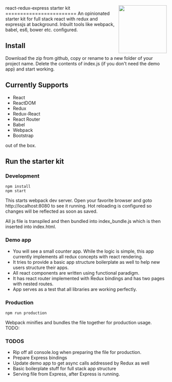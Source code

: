 
<img src="https://react-redux.herokuapp.com/logo.jpg" width="150" align="right">
react-redux-express starter kit
========================
An opinionated starter kit for full stack react with redux and expressjs at background. Inbuilt tools like webpack, babel, es6, bower etc. configured.

## Install
Download the zip from github, copy or rename to a new folder of your project name.
Delete the contents of index.js (if you don't need the demo app) and start working.


## Currently Supports
* React
* ReactDOM
* Redux
* Redux-React
* React Router
* Babel
* Webpack
* Bootstrap

out of the box. 

## Run the starter kit

### Development
    npm install
    npm start

This starts webpack dev server. Open your favorite browser and goto http://localhost:8080 to see it running. Hot reloading is configured so changes will be reflected as soon as saved.

All js file is transpiled and then bundled into index_bundle.js which is then inserted into index.html.

### Demo app

* You will see a small counter app. While the logic is simple, this app currently implements all redux concepts with react rendering. 
* It tries to provide a basic app structure boilerplate as well to help new users structure their apps.
* All react components are written using functional paradigm.
* It has react router implemented with Redux bindings and has two pages with nested routes.
* App serves as a test that all libraries are working perfectly.

### Production
    npm run production
   
Webpack minifies and bundles the file together for production usage.
TODO: 

### TODOS
* Rip off all console.log when preparing the file for production.
* Prepare Express bindings
* Update demo app to get async calls addressed by Redux as well
* Basic boilerplate stuff for full stack app structure
* Serving file from Express, after Express is running.
